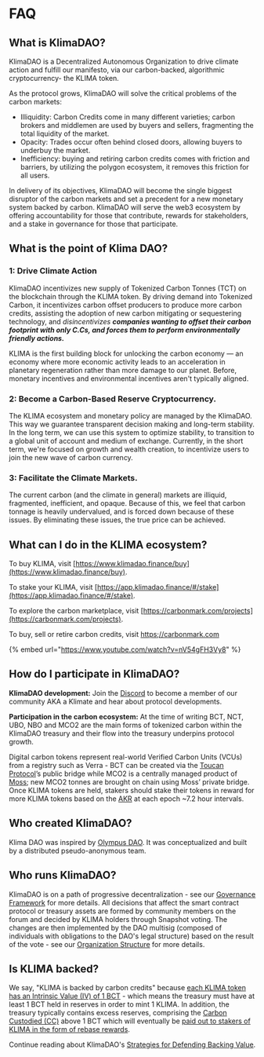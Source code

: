# FAQ

## What is KlimaDAO?

KlimaDAO is a Decentralized Autonomous Organization to drive climate action and fulfill our manifesto, via our carbon-backed, algorithmic cryptocurrency- the KLIMA token.&#x20;

As the protocol grows, KlimaDAO will solve the critical problems of the carbon markets:&#x20;

* Illiquidity: Carbon Credits come in many different varieties; carbon brokers and middlemen are used by buyers and sellers, fragmenting the total liquidity of the market.&#x20;
* Opacity: Trades occur often behind closed doors, allowing buyers to underbuy the market. &#x20;
* Inefficiency: buying and retiring carbon credits comes with friction and barriers, by utilizing the polygon ecosystem, it removes this friction for all users. &#x20;

In delivery of its objectives, KlimaDAO will become the single biggest disruptor of the carbon markets and set a precedent for a new monetary system backed by carbon. KlimaDAO will serve the web3 ecosystem by offering accountability for those that contribute, rewards for stakeholders, and a stake in governance for those that participate.

## What is the point of Klima DAO?

### 1: Drive Climate Action&#x20;

KlimaDAO incentivizes new supply of Tokenized Carbon Tonnes (TCT) on the blockchain through the KLIMA token. By driving demand into Tokenized Carbon, it incentivizes carbon offset producers to produce more carbon credits, assisting the adoption of new carbon mitigating or sequestering technology, and _disincentivizes **companies wanting to offset their carbon footprint with only C.Cs, and forces them to perform environmentally friendly actions.**_

KLIMA is the first building block for unlocking the carbon economy — an economy where more economic activity leads to an acceleration in planetary regeneration rather than more damage to our planet. Before, monetary incentives and environmental incentives aren't typically aligned.

### 2: Become a Carbon-Based Reserve Cryptocurrency.

The KLIMA ecosystem and monetary policy are managed by the KlimaDAO. This way we guarantee transparent decision making and long-term stability. In the long term, we can use this system to optimize stability, to transition to a global unit of account and medium of exchange. Currently, in the short term, we're focused on growth and wealth creation, to incentivize users to join the new wave of carbon currency.&#x20;

### 3: Facilitate the Climate Markets.&#x20;

The current carbon (and the climate in general) markets are illiquid, fragmented, inefficient, and opaque. Because of this, we feel that carbon tonnage is heavily undervalued, and is forced down because of these issues. By eliminating these issues, the true price can be achieved.

## **What can I do in the KLIMA ecosystem?**

To buy KLIMA, visit [https://www.klimadao.finance/buy](https://www.klimadao.finance/buy).

To stake your KLIMA, visit [https://app.klimadao.finance/#/stake](https://app.klimadao.finance/#/stake).

To explore the carbon marketplace, visit [https://carbonmark.com/projects](https://carbonmark.com/projects).

To buy, sell or retire carbon credits, visit [https;//carbonmark.com](https://carbonmark.com)

{% embed url="https://www.youtube.com/watch?v=nV54gFH3Vy8" %}

## How do I participate in KlimaDAO?

**KlimaDAO development:** Join the [Discord](https://discord.gg/klimadao) to become a member of our community AKA a Klimate and hear about protocol developments.

**Participation in the carbon ecosystem:** At the time of writing BCT, NCT, UBO, NBO and MCO2 are the main forms of tokenized carbon within the KlimaDAO treasury and their flow into the treasury underpins protocol growth.

Digital carbon tokens represent real-world Verified Carbon Units (VCUs) from a registry such as Verra - BCT can be created via the [Toucan Protocol](https://toucan.earth/)’s public bridge while MCO2 is a centrally managed product of [Moss](https://moss.earth/); new MCO2 tonnes are brought on chain using Moss’ private bridge. Once KLIMA tokens are held, stakers should stake their tokens in reward for more KLIMA tokens based on the [AKR](glossary.md#akr) at each epoch \~7.2 hour intervals.

## Who created KlimaDAO?

Klima DAO was inspired by [Olympus DAO](https://www.olympusdao.finance/). It was conceptualized and built by a distributed pseudo-anonymous team.&#x20;

## Who runs KlimaDAO?

KlimaDAO is on a path of progressive decentralization - see our [Governance Framework](../dao/governance-framework.md) for more details. All decisions that affect the smart contract protocol or treasury assets are formed by community members on the forum and decided by KLIMA holders through Snapshot voting. The changes are then implemented by the DAO multisig (composed of individuals with obligations to the DAO's legal structure) based on the result of the vote - see our [Organization Structure](../dao/organizational-structure.md) for more details.

## Is KLIMA backed?

We say, "KLIMA is backed by carbon credits" because [each KLIMA token has an Intrinsic Value (IV) of 1 BCT](../economics/operational-mechanics/) - which means the treasury must have at least 1 BCT held in reserves in order to mint 1 KLIMA.  In addition, the treasury typically contains excess reserves, comprising the [Carbon Custodied (CC)](glossary.md#cc) above 1 BCT which will eventually be [paid out to stakers of KLIMA in the form of rebase rewards](../economics/purpose/).&#x20;

Continue reading about KlimaDAO's [Strategies for Defending Backing Value](https://docs.klimadao.finance/tokenomics-and-mechanisms/strategies-for-defending-backing-value).
